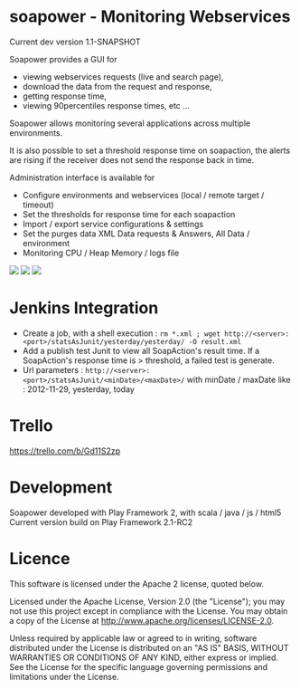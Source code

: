 soapower - Monitoring Webservices
========

Current dev version 1.1-SNAPSHOT

Soapower provides a GUI for 
 - viewing webservices requests (live and search page),
 - download the data from the request and response, 
 - getting response time,
 - viewing 90percentiles response times, etc ...

Soapower allows monitoring several applications across multiple environments. 

It is also possible to set a threshold response time on soapaction, 
the alerts are rising if the receiver does not send the response back in time.

Administration interface is available for
 - Configure environments and webservices (local / remote target / timeout)
 - Set the thresholds for response time for each soapaction
 - Import / export service configurations & settings
 - Set the purges data XML Data requests & Answers, All Data /  environment
 - Monitoring CPU / Heap Memory / logs file

<img src='https://raw.github.com/soapower/soapower/master/public/images/soapower/ucDiagram.png' display='float:left'>
<img src='https://raw.github.com/soapower/soapower/master/public/images/soapower/seqDiagram.png' display='float:right'>
<img src='https://raw.github.com/soapower/soapower/master/public/images/soapower/classDiagram.png' display='float:left'>


Jenkins Integration
===================
- Create a job, with a shell execution :
`rm *.xml ; wget http://<server>:<port>/statsAsJunit/yesterday/yesterday/ -O result.xml`
- Add a publish test Junit to view all SoapAction's result time. If a SoapAction's response time is > threshold, a failed test is generate.
- Url parameters : `http://<server>:<port>/statsAsJunit/<minDate>/<maxDate>/` with minDate / maxDate like : 2012-11-29, yesterday, today

Trello
=======
https://trello.com/b/Gd11S2zp

Development
=======
Soapower developed with Play Framework 2, with scala / java / js / html5
Current version build on Play Framework 2.1-RC2

Licence
=======
This software is licensed under the Apache 2 license, quoted below.

Licensed under the Apache License, Version 2.0 (the "License"); you may not use this project except in compliance with the License. You may obtain a copy of the License at http://www.apache.org/licenses/LICENSE-2.0.

Unless required by applicable law or agreed to in writing, software distributed under the License is distributed on an "AS IS" BASIS, WITHOUT WARRANTIES OR CONDITIONS OF ANY KIND, either express or implied. See the License for the specific language governing permissions and limitations under the License.
